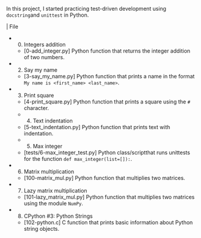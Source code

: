 In this project, I started practicing test-driven development using `docstring`and `unittest` in Python.

| File                   
* 0. Integers addition
  * [0-add_integer.py] Python function that returns the integer addition of two numbers.
* 2. Say my name
  * [3-say_my_name.py] Python function that prints a name in the format `My name is <first_name> <last_name>`.
* 3. Print square
  * [4-print_square.py] Python function that prints a square using the `#` character.
  * 4. Text indentation
  * [5-text_indentation.py] Python function that prints text with indentation.
  * 5. Max integer 
  * [tests/6-max_integer_test.py] Python class/scriptthat runs unittests for the function `def max_integer(list=[]):`.
* 6. Matrix multiplication
  * [100-matrix_mul.py] Python function that multiplies two matrices.
* 7. Lazy matrix multiplication
  * [101-lazy_matrix_mul.py] Python function that multiplies two matrices using the module `NumPy`.
* 8. CPython #3: Python Strings
  * [102-python.c] C function that prints basic information about Python string objects.